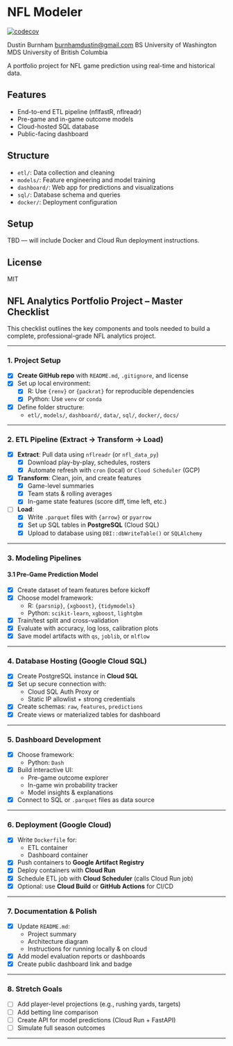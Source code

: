 # NFL Modeler

[![codecov](https://codecov.io/github/dusty736/nfl_modeler/branch/main/graph/badge.svg)](https://app.codecov.io/github/dusty736/nfl_modeler)

Dustin Burnham
burnhamdustin@gmail.com
BS University of Washington
MDS University of British Columbia

A portfolio project for NFL game prediction using real-time and historical data.

## Features
- End-to-end ETL pipeline (nflfastR, nflreadr)
- Pre-game and in-game outcome models
- Cloud-hosted SQL database
- Public-facing dashboard

## Structure
- `etl/`: Data collection and cleaning
- `models/`: Feature engineering and model training
- `dashboard/`: Web app for predictions and visualizations
- `sql/`: Database schema and queries
- `docker/`: Deployment configuration

## Setup
TBD — will include Docker and Cloud Run deployment instructions.

## License
MIT

## NFL Analytics Portfolio Project – Master Checklist

This checklist outlines the key components and tools needed to build a complete, professional-grade NFL analytics project.

---

### 1. Project Setup
- [x] **Create GitHub repo** with `README.md`, `.gitignore`, and license
- [x] Set up local environment:
  - [x] R: Use `{renv}` or `{packrat}` for reproducible dependencies
  - [x] Python: Use `venv` or `conda`
- [x] Define folder structure:
  - `etl/`, `models/`, `dashboard/`, `data/`, `sql/`, `docker/`, `docs/`

---

### 2. ETL Pipeline (Extract → Transform → Load)
- [x] **Extract**: Pull data using `nflreadr` (or `nfl_data_py`)
  - [x] Download play-by-play, schedules, rosters
  - [x] Automate refresh with `cron` (local) or `Cloud Scheduler` (GCP)
- [x] **Transform**: Clean, join, and create features
  - [x] Game-level summaries
  - [x] Team stats & rolling averages
  - [x] In-game state features (score diff, time left, etc.)
- [ ] **Load**:
  - [x] Write `.parquet` files with `{arrow}` or `pyarrow`
  - [x] Set up SQL tables in **PostgreSQL** (Cloud SQL)
  - [x] Upload to database using `DBI::dbWriteTable()` or `SQLAlchemy`

---

### 3. Modeling Pipelines
#### 3.1 Pre-Game Prediction Model
- [x] Create dataset of team features before kickoff
- [x] Choose model framework:
  - R: `{parsnip}`, `{xgboost}`, `{tidymodels}`
  - Python: `scikit-learn`, `xgboost`, `lightgbm`
- [x] Train/test split and cross-validation
- [x] Evaluate with accuracy, log loss, calibration plots
- [x] Save model artifacts with `qs`, `joblib`, or `mlflow`
---

### 4. Database Hosting (Google Cloud SQL)
- [x] Create PostgreSQL instance in **Cloud SQL**
- [x] Set up secure connection with:
  - Cloud SQL Auth Proxy or
  - Static IP allowlist + strong credentials
- [x] Create schemas: `raw`, `features`, `predictions`
- [x] Create views or materialized tables for dashboard

---

### 5. Dashboard Development
- [x] Choose framework:
  - Python: `Dash`
- [x] Build interactive UI:
  - Pre-game outcome explorer
  - In-game win probability tracker
  - Model insights & explanations
- [x] Connect to SQL or `.parquet` files as data source

---

### 6. Deployment (Google Cloud)
- [x] Write `Dockerfile` for:
  - ETL container
  - Dashboard container
- [x] Push containers to **Google Artifact Registry**
- [x] Deploy containers with **Cloud Run**
- [x] Schedule ETL job with **Cloud Scheduler** (calls Cloud Run job)
- [x] Optional: use **Cloud Build** or **GitHub Actions** for CI/CD

---

### 7. Documentation & Polish
- [x] Update `README.md`:
  - Project summary
  - Architecture diagram
  - Instructions for running locally & on cloud
- [x] Add model evaluation reports or dashboards
- [x] Create public dashboard link and badge

---

### 8. Stretch Goals
- [ ] Add player-level projections (e.g., rushing yards, targets)
- [ ] Add betting line comparison
- [ ] Create API for model predictions (Cloud Run + FastAPI)
- [ ] Simulate full season outcomes

---

